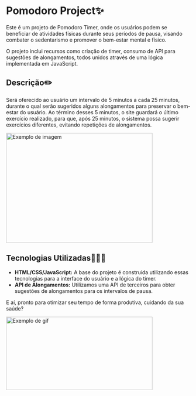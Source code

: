 # Pomodoro Project✨

Este é um projeto de Pomodoro Timer, onde os usuários podem se beneficiar de atividades físicas durante seus períodos de pausa, visando combater o sedentarismo e promover o bem-estar mental e físico.

O projeto inclui recursos como criação de timer, consumo de API para sugestões de alongamentos, todos unidos através de uma lógica implementada em JavaScript.

## Descrição✏️

Será oferecido ao usuário um intervalo de 5 minutos a cada 25 minutos, durante o qual serão sugeridos alguns alongamentos para preservar o bem-estar do usuário.
Ao término desses 5 minutos, o site guardará o último exercício realizado, para que, após 25 minutos, o sistema possa sugerir exercícios diferentes, evitando repetições de alongamentos.

<img src="https://cdn.discordapp.com/attachments/1220024650927570956/1220156397241499748/b38d6e967633b6723c9a2a9cfa9375eb.png?ex=660dea32&is=65fb7532&hm=8229d9a00ff04518ee1dfd63aeed8295ab204d74978ce8913dd37caf71466d4e&" alt="Exemplo de imagem" width="400px" height="300px">

## Tecnologias Utilizadas👨🏽‍💻

- **HTML/CSS/JavaScript:** A base do projeto é construída utilizando essas tecnologias para a interface do usuário e a lógica do timer.
- **API de Alongamentos:** Utilizamos uma API de terceiros para obter sugestões de alongamentos para os intervalos de pausa.

E aí, pronto para otimizar seu tempo de forma produtiva, cuidando da sua saúde?

<img src="https://github.com/BrunoSanzovo/-M1S09-Ex-4---Crie-o-componente-que-mostrar-o-alongamento/assets/150201451/f01f6978-899d-4560-931c-fbeaf04d1bac" alt="Exemplo de gif" width="400px" height="200px">
